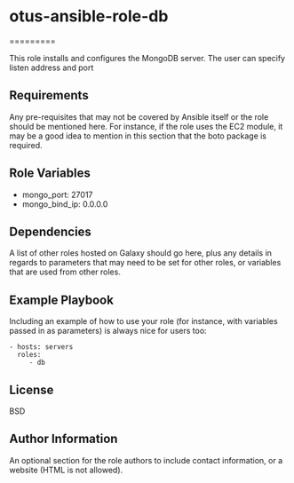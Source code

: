 # otus-ansible-role-db

=========

This role installs and configures the MongoDB server. The user can specify listen address and port

Requirements
------------

Any pre-requisites that may not be covered by Ansible itself or the role should be mentioned here. For instance, if the role uses the EC2 module, it may be a good idea to mention in this section that the boto package is required.

Role Variables
--------------

- mongo_port: 27017
- mongo_bind_ip: 0.0.0.0

Dependencies
------------

A list of other roles hosted on Galaxy should go here, plus any details in regards to parameters that may need to be set for other roles, or variables that are used from other roles.

Example Playbook
----------------

Including an example of how to use your role (for instance, with variables passed in as parameters) is always nice for users too:

    - hosts: servers
      roles:
         - db

License
-------

BSD

Author Information
------------------

An optional section for the role authors to include contact information, or a website (HTML is not allowed).
